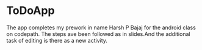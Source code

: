 # ToDoApp

The app completes my prework in name Harsh P Bajaj for the android class on codepath.
The steps ave been followed as in slides.And the additional task of editing is there as a new activity.
